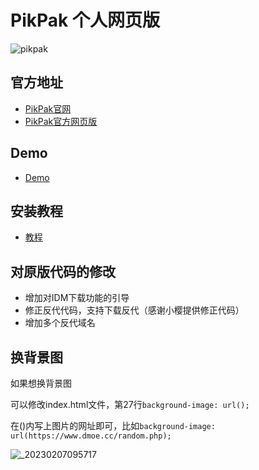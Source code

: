# PikPak 个人网页版
![pikpak](https://socialify.git.ci/tjsky/pikpak/image?forks=1&language=1&name=1&owner=1&pattern=Signal&stargazers=1&theme=Light)

## 官方地址

 * [PikPak官网](https://mypikpak.com)
 * [PikPak官方网页版](https://drive.mypikpak.com/)

## Demo
 * [Demo](https://tjsky.github.io/pikpak/)

## 安装教程
  * [教程](https://www.tjsky.net/?p=201)

## 对原版代码的修改
 * 增加对IDM下载功能的引导
 * 修正反代代码，支持下载反代（感谢小樱提供修正代码）
 * 增加多个反代域名
 
 ## 换背景图
 如果想换背景图
 
 可以修改index.html文件，第27行`background-image: url();`
 
 在()内写上图片的网址即可，比如`background-image: url(https://www.dmoe.cc/random.php);`
 
![_20230207095717](https://user-images.githubusercontent.com/7272911/217128264-889dc182-4090-45bc-a7a7-7d13725cc598.png)
